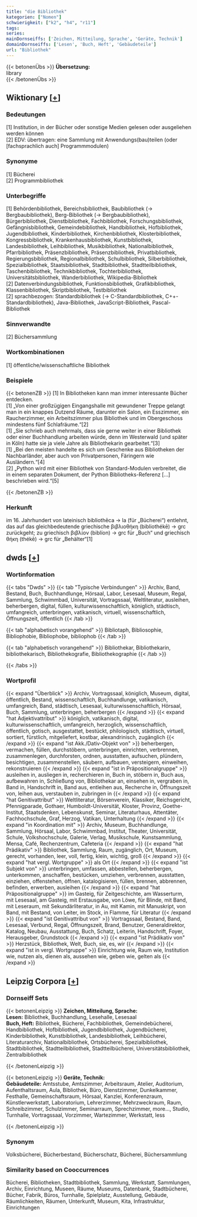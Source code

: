 ```yaml
---
title: "die Bibliothek"
kategorien: ["Nomen"]
schwierigkeit: ["k2", "h4", "r11"]
tags:
series:
mainDornseiffs: ['Zeichen, Mitteilung, Sprache', 'Geräte, Technik']
domainDornseiffs: ['Lesen', 'Buch, Heft', 'Gebäudeteile']
url: "Bibliothek"
---
```


{{< betonenÜbs >}}
**Übersetzung:**  
library  
{{< /betonenÜbs >}}

## Wiktionary [[+](https://de.wiktionary.org/wiki/Bibliothek)]

### Bedeutungen
[1] Institution, in der Bücher oder sonstige Medien gelesen oder ausgeliehen werden können  
[2] EDV: übertragen: eine Sammlung mit Anwendungs(bau)teilen (oder [fachsprachlich auch] Programmmodulen)  

### Synonyme
[1] Bücherei  
[2] Programmbibliothek  

### Unterbegriffe
[1] Behördenbibliothek, Bereichsbibliothek, Baubibliothek (→ Bergbaubibliothek), Berg-Bibliothek (→ Bergbaubibliothek), Bürgerbibliothek, Dienstbibliothek, Fachbibliothek, Forschungsbibliothek, Gefängnisbibliothek, Gemeindebibliothek, Handbibliothek, Hofbibliothek, Jugendbibliothek, Kinderbibliothek, Kirchenbibliothek, Klosterbibliothek, Kongressbibliothek, Krankenhausbibliothek, Kunstbibliothek, Landesbibliothek, Leihbibliothek, Musikbibliothek, Nationalbibliothek, Pfarrbibliothek, Präsenzbibliothek, Präsenzbibliothek, Privatbibliothek, Regierungsbibliothek, Regionalbibliothek, Schulbibliothek, Silberbibliothek, Spezialbibliothek, Staatsbibliothek, Stadtbibliothek, Stadtteilbibliothek, Taschenbibliothek, Technikbibliothek, Tochterbibliothek, Universitätsbibliothek, Wanderbibliothek, Wikipedia-Bibliothek  
[2] Datenverbindungsbibliothek, Funktionsbibliothek, Grafikbibliothek, Klassenbibliothek, Skriptbibliothek, Testbibliothek  
[2] sprachbezogen: Standardbibliothek (→ C-Standardbibliothek, C++-Standardbibliothek), Java-Bibliothek, JavaScript-Bibliothek, Pascal-Bibliothek  

### Sinnverwandte
[2] Büchersammlung  

### Wortkombinationen
[1] öffentliche/wissenschaftliche Bibliothek  

### Beispiele
{{< betonenZB >}}
[1] In Bibliotheken kann man immer interessante Bücher entdecken.  
[1] „Von einer großzügigen Eingangshalle mit gewundener Treppe gelangt man in ein knappes Dutzend Räume, darunter ein Salon, ein Esszimmer, ein Raucherzimmer, ein Arbeitszimmer plus Bibliothek und im Obergeschoss mindestens fünf Schlafräume.“[2]  
[1] „Sie schrieb auch mehrmals, dass sie gerne weiter in einer Bibliothek oder einer Buchhandlung arbeiten würde, denn im Westerwald (und später in Köln) hatte sie ja viele Jahre als Bibliothekarin gearbeitet.“[3]  
[1] „Bei den meisten handelte es sich um Geschenke aus Bibliotheken der Nachbarländer, aber auch von Privatpersonen, Färingern wie Ausländern.“[4]  
[2] „Python wird mit einer Bibliothek von Standard-Modulen verbreitet, die in einem separaten Dokument, der Python Bibliotheks-Referenz […] beschrieben wird.“[5]  

{{< /betonenZB >}}
### Herkunft
im 16. Jahrhundert von lateinisch bibliothēca → la (für „Bücherei“) entlehnt, das auf das gleichbedeutende griechische βιβλιοθήκη (bibliothékē) → grc zurückgeht; zu griechisch βιβλίον (biblíon) → grc für „Buch“ und griechisch θήκη (thékē) → grc für „Behälter“[1]  



## dwds [[+](https://www.dwds.de/wb/Bibliothek)]

### Wortinformation
{{< tabs "Dwds" >}}
{{< tab "Typische Verbindungen" >}}
Archiv, Band, Bestand, Buch, Buchhandlunge, Hörsaal, Labor, Lesesaal, Museum, Regal, Sammlung, Schwimmbad, Universität, Vortragssaal, Weltliteratur, ausleihen, beherbergen, digital, füllen, kulturwissenschaftlich, königlich, städtisch, umfangreich, unterbringen, vatikanisch, virtuell, wissenschaftlich, Öffnungszeit, öffentlich
{{< /tab >}}

{{< tab "alphabetisch vorangehend" >}}
Bibliotaph, Bibliosophie, Bibliophobie, Bibliophobe, bibliophob
{{< /tab >}}

{{< tab "alphabetisch vorangehend" >}}
Bibliothekar, Bibliothekarin, bibliothekarisch, Bibliothekografie, Bibliothekographie
{{< /tab >}}

{{< /tabs >}}

### Wortprofil
{{< expand "Überblick" >}} Archiv, Vortragssaal, königlich, Museum, digital, öffentlich, Bestand, wissenschaftlich, Buchhandlunge, vatikanisch, umfangreich, Band, städtisch, Lesesaal, kulturwissenschaftlich, Hörsaal, Buch, Sammlung, unterbringen, beherbergen {{< /expand >}}
{{< expand "hat Adjektivattribut" >}} königlich, vatikanisch, digital, kulturwissenschaftlich, umfangreich, herzoglich, wissenschaftlich, öffentlich, gotisch, ausgestattet, bestückt, philologisch, städtisch, virtuell, sortiert, fürstlich, mitgeliefert, kostbar, alexandrinisch, zugänglich {{< /expand >}}
{{< expand "ist Akk./Dativ-Objekt von" >}} beherbergen, vermachen, füllen, durchstöbern, unterbringen, einrichten, verbrennen, zusammenlegen, durchforsten, ordnen, ausstatten, aufsuchen, plündern, besichtigen, zusammenstellen, säubern, aufbauen, versteigern, einweihen, rekonstruieren {{< /expand >}}
{{< expand "ist in Präpositionalgruppe" >}} ausleihen in, ausliegen in, recherchieren in, Buch in, stöbern in, Buch aus, aufbewahren in, Schließung von, Bibliothekar an, einsehen in, vergraben in, Band in, Handschrift in, Band aus, entleihen aus, Recherche in, Öffnungszeit von, leihen aus, verstauben in, zubringen in {{< /expand >}}
{{< expand "hat Genitivattribut" >}} Weltliteratur, Börsenverein, Klassiker, Reichsgericht, Pfennigparade, Gothaer, Humboldt-Universität, Kloster, Provinz, Goethe-Institut, Staatsdenken, Lebenskunst, Seminar, Literaturhaus, Attentäter, Fachhochschule, Graf, Herzog, Vatikan, Unterhaltung {{< /expand >}}
{{< expand "in Koordination mit" >}} Archiv, Museum, Buchhandlunge, Sammlung, Hörsaal, Labor, Schwimmbad, Institut, Theater, Universität, Schule, Volkshochschule, Galerie, Verlag, Musikschule, Kunstsammlung, Mensa, Café, Rechenzentrum, Cafeteria {{< /expand >}}
{{< expand "hat Prädikativ" >}} Bibliothek, Sammlung, Raum, zugänglich, Ort, Museum, gerecht, vorhanden, leer, voll, fertig, klein, wichtig, groß {{< /expand >}}
{{< expand "hat vergl. Wortgruppe" >}} als Ort {{< /expand >}}
{{< expand "ist Subjekt von" >}} unterbringen, umfassen, abbestellen, beherbergen, unterkommen, anschaffen, bestücken, umziehen, verbrennen, ausstatten, einziehen, offenstehen, öffnen, katalogisieren, füllen, brennen, abbrennen, befinden, erwerben, ausleihen {{< /expand >}}
{{< expand "hat Präpositionalgruppe" >}} im Gasteig, für Zeitgeschichte, am Wasserturm, mit Lesesaal, am Gasteig, mit Erstausgabe, von Löwe, für Blinde, mit Band, mit Leseraum, mit Sekundärliteratur, in Au, mit Kamin, mit Manuskript, von Band, mit Bestand, von Leiter, im Stock, in Flamme, für Literatur {{< /expand >}}
{{< expand "ist Genitivattribut von" >}} Vortragssaal, Bestand, Band, Lesesaal, Verbund, Regal, Öffnungszeit, Brand, Benutzer, Generaldirektor, Katalog, Neubau, Ausstattung, Buch, Schatz, Leiterin, Handschrift, Foyer, Herausgeber, Grundstock {{< /expand >}}
{{< expand "ist Prädikativ von" >}} Herzstück, Bibliothek, Welt, Buch, sie, es, wir {{< /expand >}}
{{< expand "ist in vergl. Wortgruppe" >}} Einrichtung wie, Raum wie, Institution wie, nutzen als, dienen als, aussehen wie, geben wie, gelten als {{< /expand >}}

## Leipzig Corpora [[+](https://corpora.uni-leipzig.de/en/res?word=Bibliothek&corpusId=deu_newscrawl-public_2018)]

### Dornseiff Sets
{{< betonenLeipzig >}}
**Zeichen, Mitteilung, Sprache:**  
**Lesen:** Bibliothek, Buchhandlung, Lesehalle, Lesesaal  
**Buch, Heft:** Bibliothek, Bücherei, Fachbibliothek, Gemeindebücherei, Handbibliothek, Hofbibliothek, Jugendbibliothek, Jugendbücherei, Kinderbibliothek, Kunstbibliothek, Landesbibliothek, Leihbücherei, Literaturarchiv, Nationalbibliothek, Ortsbücherei, Spezialbibliothek, Stadtbibliothek, Stadtteilbibliothek, Stadtteilbücherei, Universitätsbibliothek, Zentralbibliothek  

{{< /betonenLeipzig >}}


{{< betonenLeipzig >}}
**Geräte, Technik:**  
**Gebäudeteile:** Amtsstube, Amtszimmer, Arbeitsraum, Atelier, Auditorium, Aufenthaltsraum, Aula, Bibliothek, Büro, Dienstzimmer, Dunkelkammer, Festhalle, Gemeinschaftsraum, Hörsaal, Kanzlei, Konferenzraum, Künstlerwerkstatt, Laboratorium, Lehrerzimmer, Mehrzweckraum, Raum, Schreibzimmer, Schulzimmer, Seminarraum, Sprechzimmer, more..., Studio, Turnhalle, Vortragssaal, Vorzimmer, Wartezimmer, Werkstatt, less  

{{< /betonenLeipzig >}}

### Synonym
Volksbücherei, Bücherbestand, Bücherschatz, Bücherei, Büchersammlung


### Similarity based on Cooccurrences
Bücherei, Bibliotheken, Stadtbibliothek, Sammlung, Werkstatt, Sammlungen, Archiv, Einrichtung, Museen, Räume, Museums, Datenbank, Stadtbücherei, Bücher, Fabrik, Büros, Turnhalle, Spielplatz, Ausstellung, Gebäude, Räumlichkeiten, Räumen, Unterkunft, Museum, Kita, Infrastruktur, Einrichtungen

